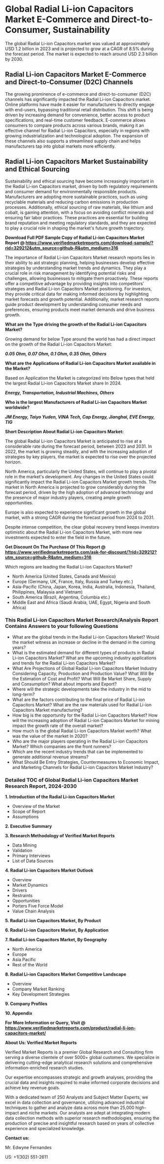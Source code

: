 <h1>Global Radial Li-ion Capacitors Market E-Commerce and Direct-to-Consumer, Sustainability</h1><p class=""><p>The global Radial Li-ion Capacitors market was valued at approximately USD 1.2 billion in 2023 and is projected to grow at a CAGR of 8.5% during the forecast period. The market is expected to reach around USD 2.3 billion by 2030.</p><h2>Radial Li-ion Capacitors Market E-Commerce and Direct-to-Consumer (D2C) Channels</h2><p>The growing prominence of e-commerce and direct-to-consumer (D2C) channels has significantly impacted the Radial Li-ion Capacitors market. Online platforms have made it easier for manufacturers to directly engage with end-users, bypassing traditional retail distribution. This shift is being driven by increasing demand for convenience, better access to product specifications, and real-time customer feedback. E-commerce allows consumers to compare products across various brands, making it an effective channel for Radial Li-ion Capacitors, especially in regions with growing industrialization and technological adoption. The expansion of these channels also supports a streamlined supply chain and helps manufacturers tap into global markets more efficiently.</p><h2>Radial Li-ion Capacitors Market Sustainability and Ethical Sourcing</h2><p>Sustainability and ethical sourcing have become increasingly important in the Radial Li-ion Capacitors market, driven by both regulatory requirements and consumer demand for environmentally responsible products. Manufacturers are adopting more sustainable practices, such as using recyclable materials and reducing carbon emissions in production processes. Additionally, ethical sourcing of raw materials, like lithium and cobalt, is gaining attention, with a focus on avoiding conflict minerals and ensuring fair labor practices. These practices are essential for building brand reputation and meeting regulatory standards, and they are expected to play a crucial role in shaping the market's future growth trajectory.</p></p><p class=""><strong>Download Full PDF Sample Copy of Radial Li-ion Capacitors Market Report @ <a href="https://www.verifiedmarketreports.com/download-sample/?rid=329212&utm_source=github-R&utm_medium=316" target="_blank">https://www.verifiedmarketreports.com/download-sample/?rid=329212&utm_source=github-R&utm_medium=316</a></strong></p><p>The importance of&nbsp;Radial Li-ion Capacitors Market research reports lies in their ability to aid strategic planning, helping businesses develop effective strategies by understanding market trends and dynamics. They play a crucial role in risk management by identifying potential risks and challenges, allowing businesses to mitigate them proactively. These reports offer a competitive advantage by providing insights into competitors' strategies and Radial Li-ion Capacitors Market positioning. For investors, they provide critical data for making informed decisions by highlighting market forecasts and growth potential. Additionally, market research reports guide product development by understanding consumer needs and preferences, ensuring products meet market demands and drive business growth.</p><p><strong>What are the&nbsp;Type driving the growth of the Radial Li-ion Capacitors Market?</strong></p><p id="" class="">Growing demand for below Type around the world has had a direct impact on the growth of the Radial Li-ion Capacitors Market:</p><p class=""><em><strong>0.05 Ohm, 0.07 Ohm, 0.1 Ohm, 0.35 Ohm, Others</strong></em></p><p class=""><strong>What are the&nbsp;Applications&nbsp;of Radial Li-ion Capacitors Market available in the Market?</strong></p><p id="" class="">Based on Application the Market is categorized into Below types that held the largest Radial Li-ion Capacitors Market share In 2024.</p><p class=""><em><strong>Energy, Transportation, Industrial Machines, Others</strong></em></p><p class=""><strong>Who is the largest Manufacturers of Radial Li-ion Capacitors Market worldwide?</strong></p><p><em><strong>JM Energy, Taiyo Yuden, VINA Tech, Cap Energy, Jianghai, EVE Energy, TIG</strong></em></p><p id="" class=""><strong>Short Description About Radial Li-ion Capacitors Market:</strong></p><p>The global Radial Li-ion Capacitors Market is anticipated to rise at a considerable rate during the forecast period, between 2023 and 2031. In 2022, the market is growing steadily, and with the increasing adoption of strategies by key players, the market is expected to rise over the projected horizon.</p><p>North America, particularly the United States, will continue to play a pivotal role in the market's development. Any changes in the United States could significantly impact the Radial Li-ion Capacitors Market growth trends. The market in North America is projected to grow considerably during the forecast period, driven by the high adoption of advanced technology and the presence of major industry players, creating ample growth opportunities.</p><p>Europe is also expected to experience significant growth in the global market, with a strong CAGR during the forecast period from 2024 to 2031.</p><p>Despite intense competition, the clear global recovery trend keeps investors optimistic about the Radial Li-ion Capacitors Market, with more new investments expected to enter the field in the future.</p><p id="" class=""><strong>Get Discount On The Purchase Of This Report @ <a href="https://www.verifiedmarketreports.com/ask-for-discount/?rid=329212?utm_source=github-R&utm_medium=316" target="_blank">https://www.verifiedmarketreports.com/ask-for-discount/?rid=329212?utm_source=github-R&utm_medium=316</a></strong></p><p class="">Which regions are leading the Radial Li-ion Capacitors Market?</p><ul><li>North America (United States, Canada and Mexico)</li><li>Europe (Germany, UK, France, Italy, Russia and Turkey etc.)</li><li>Asia-Pacific (China, Japan, Korea, India, Australia, Indonesia, Thailand, Philippines, Malaysia and Vietnam)</li><li>South America (Brazil, Argentina, Columbia etc.)</li><li>Middle East and Africa (Saudi Arabia, UAE, Egypt, Nigeria and South Africa)</li></ul><h3 id="" class="">This Radial Li-ion Capacitors Market Research/Analysis Report Contains Answers to your following Questions</h3><ul><li>What are the global trends in the Radial Li-ion Capacitors Market? Would the market witness an increase or decline in the demand in the coming years?</li><li>What is the estimated demand for different types of products in Radial Li-ion Capacitors Market? What are the upcoming industry applications and trends for the Radial Li-ion Capacitors Market?</li><li>What Are Projections of Global Radial Li-ion Capacitors Market Industry Considering Capacity, Production and Production Value? What Will Be the Estimation of Cost and Profit? What Will Be Market Share, Supply and Consumption? What about imports and Export?</li><li>Where will the strategic developments take the industry in the mid to long-term?</li><li>What are the factors contributing to the final price of Radial Li-ion Capacitors Market? What are the raw materials used for Radial Li-ion Capacitors Market manufacturing?</li><li>How big is the opportunity for the Radial Li-ion Capacitors Market? How will the increasing adoption of Radial Li-ion Capacitors Market for mining impact the growth rate of the overall market?</li><li>How much is the global Radial Li-ion Capacitors Market worth? What was the value of the market In 2020?</li><li>Who are the major players operating in the Radial Li-ion Capacitors Market? Which companies are the front runners?</li><li>Which are the recent industry trends that can be implemented to generate additional revenue streams?</li><li>What Should Be Entry Strategies, Countermeasures to Economic Impact, and Marketing Channels for Radial Li-ion Capacitors Market Industry?</li></ul><h3 id="" class="">Detailed TOC of Global Radial Li-ion Capacitors Market Research Report, 2024-2030</h3><p id="" class=""><strong>1. Introduction of the Radial Li-ion Capacitors Market</strong></p><ul><li>Overview of the Market</li><li>Scope of Report</li><li>Assumptions</li></ul><p id="" class=""><strong>2. Executive Summary</strong></p><p id="" class=""><strong>3. Research Methodology of Verified Market Reports</strong></p><ul><li>Data Mining</li><li>Validation</li><li>Primary Interviews</li><li>List of Data Sources</li></ul><p id="" class=""><strong>4. Radial Li-ion Capacitors Market Outlook</strong></p><ul><li>Overview</li><li>Market Dynamics</li><li>Drivers</li><li>Restraints</li><li>Opportunities</li><li>Porters Five Force Model</li><li>Value Chain Analysis</li></ul><p id="" class=""><strong>5. Radial Li-ion Capacitors Market, By Product</strong></p><p id="" class=""><strong>6. Radial Li-ion Capacitors Market, By Application</strong></p><p id="" class=""><strong>7. Radial Li-ion Capacitors Market, By Geography</strong></p><ul><li>North America</li><li>Europe</li><li>Asia Pacific</li><li>Rest of the World</li></ul><p id="" class=""><strong>8. Radial Li-ion Capacitors Market Competitive Landscape</strong></p><ul><li>Overview</li><li>Company Market Ranking</li><li>Key Development Strategies</li></ul><p id="" class=""><strong>9. Company Profiles</strong></p><p id="" class=""><strong>10. Appendix</strong></p><p id="" class=""><strong>For More Information or Query, Visit @ <a href="https://www.verifiedmarketreports.com/product/radial-li-ion-capacitors-market/" target="_blank">https://www.verifiedmarketreports.com/product/radial-li-ion-capacitors-market/</a></strong></p><p id="" class=""><strong>About Us: Verified Market Reports</strong></p><p id="" class="">Verified Market Reports is a premier Global Research and Consulting firm serving a diverse clientele of over 5000+ global customers. We specialize in delivering cutting-edge analytical research solutions and comprehensive information-enriched research studies.</p><p id="" class="">Our expertise encompasses strategic and growth analyses, providing the crucial data and insights required to make informed corporate decisions and achieve key revenue goals.</p><p id="" class="">With a dedicated team of 250 Analysts and Subject Matter Experts, we excel in data collection and governance, utilizing advanced industrial techniques to gather and analyze data across more than 25,000 high-impact and niche markets. Our analysts are adept at integrating modern data collection methods with superior research methodologies, ensuring the production of precise and insightful research based on years of collective experience and specialized knowledge.</p><p id="" class=""><strong>Contact us:</strong></p><p id="" class="">Mr. Edwyne Fernandes</p><p id="" class="">US: +1(302) 551-2611</p>